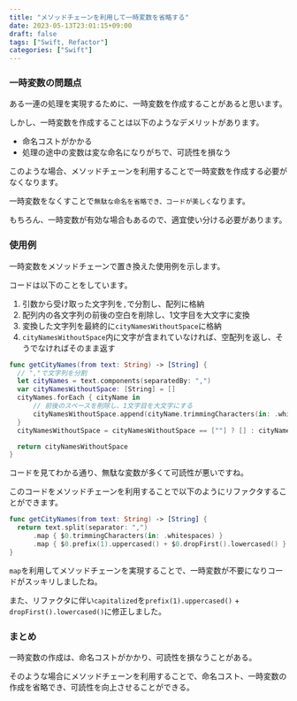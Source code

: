 ```yaml
---
title: "メソッドチェーンを利用して一時変数を省略する"
date: 2023-05-13T23:01:15+09:00
draft: false
tags: ["Swift, Refactor"]
categories: ["Swift"]
---
```


### 一時変数の問題点

ある一連の処理を実現するために、一時変数を作成することがあると思います。

しかし、一時変数を作成することは以下のようなデメリットがあります。
- 命名コストがかかる
- 処理の途中の変数は変な命名になりがちで、可読性を損なう

このような場合、メソッドチェーンを利用することで一時変数を作成する必要がなくなります。

一時変数をなくすことで`無駄な命名を省略でき、コードが美しく`なります。

もちろん、一時変数が有効な場合もあるので、適宜使い分ける必要があります。

### 使用例

一時変数をメソッドチェーンで置き換えた使用例を示します。

コードは以下のことをしています。
1. 引数から受け取った文字列を`,`で分割し、配列に格納
2. 配列内の各文字列の前後の空白を削除し、1文字目を大文字に変換
3. 変換した文字列を最終的に`cityNamesWithoutSpace`に格納
4. `cityNamesWithoutSpace`内に文字が含まれていなければ、空配列を返し、そうでなければそのまま返す

```swift
func getCityNames(from text: String) -> [String] {
  // ","で文字列を分割
  let cityNames = text.components(separatedBy: ",")
  var cityNamesWithoutSpace: [String] = []
  cityNames.forEach { cityName in
      // 前後のスペースを削除し、1文字目を大文字にする
      cityNamesWithoutSpace.append(cityName.trimmingCharacters(in: .whitespaces).capitalized)
  }
  cityNamesWithoutSpace = cityNamesWithoutSpace == [""] ? [] : cityNamesWithoutSpace

  return cityNamesWithoutSpace
}
```

コードを見てわかる通り、無駄な変数が多くて可読性が悪いですね。

このコードをメソッドチェーンを利用することで以下のようにリファクタすることができます。

```swift
func getCityNames(from text: String) -> [String] {
  return text.split(separator: ",")
      .map { $0.trimmingCharacters(in: .whitespaces) }
      .map { $0.prefix(1).uppercased() + $0.dropFirst().lowercased() }
}
```

`map`を利用してメソッドチェーンを実現することで、一時変数が不要になりコードがスッキリしましたね。

また、リファクタに伴い`capitalized`を`prefix(1).uppercased()` + `dropFirst().lowercased()`に修正しました。

### まとめ
一時変数の作成は、命名コストがかかり、可読性を損なうことがある。

そのような場合にメソッドチェーンを利用することで、命名コスト、一時変数の作成を省略でき、可読性を向上させることができる。
